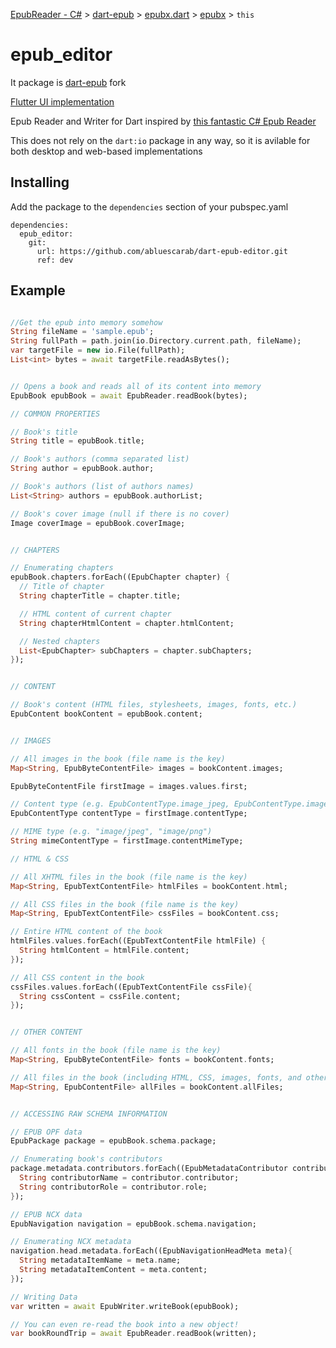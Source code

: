[EpubReader - C#](https://github.com/vers-one/EpubReader) &gt; [dart-epub](https://github.com/orthros/dart-epub) &gt; [epubx.dart](https://github.com/ScerIO/epubx.dart) &gt; [epubx](https://github.com/PresKhaled/epubx) &gt; `this`

# epub_editor

It package is [dart-epub](https://github.com/orthros/dart-epub) fork

[Flutter UI implementation](https://pub.dev/packages/epub_view)

Epub Reader and Writer for Dart inspired by [this fantastic C# Epub Reader](https://github.com/versfx/EpubReader)

This does not rely on the ```dart:io``` package in any way, so it is avilable for both desktop and web-based implementations

<!-- [![pub package](https://img.shields.io/pub/v/epubx.svg)](https://pub.dartlang.org/packages/epubx) -->
## Installing
Add the package to the ```dependencies``` section of your pubspec.yaml
```
dependencies:
  epub_editor:
    git:
      url: https://github.com/abluescarab/dart-epub-editor.git
      ref: dev
```

## Example
```dart

//Get the epub into memory somehow
String fileName = 'sample.epub';
String fullPath = path.join(io.Directory.current.path, fileName);
var targetFile = new io.File(fullPath);
List<int> bytes = await targetFile.readAsBytes();


// Opens a book and reads all of its content into memory
EpubBook epubBook = await EpubReader.readBook(bytes);

// COMMON PROPERTIES

// Book's title
String title = epubBook.title;

// Book's authors (comma separated list)
String author = epubBook.author;

// Book's authors (list of authors names)
List<String> authors = epubBook.authorList;

// Book's cover image (null if there is no cover)
Image coverImage = epubBook.coverImage;


// CHAPTERS

// Enumerating chapters
epubBook.chapters.forEach((EpubChapter chapter) {
  // Title of chapter
  String chapterTitle = chapter.title;

  // HTML content of current chapter
  String chapterHtmlContent = chapter.htmlContent;

  // Nested chapters
  List<EpubChapter> subChapters = chapter.subChapters;
});


// CONTENT

// Book's content (HTML files, stylesheets, images, fonts, etc.)
EpubContent bookContent = epubBook.content;


// IMAGES

// All images in the book (file name is the key)
Map<String, EpubByteContentFile> images = bookContent.images;

EpubByteContentFile firstImage = images.values.first;

// Content type (e.g. EpubContentType.image_jpeg, EpubContentType.image_png)
EpubContentType contentType = firstImage.contentType;

// MIME type (e.g. "image/jpeg", "image/png")
String mimeContentType = firstImage.contentMimeType;

// HTML & CSS

// All XHTML files in the book (file name is the key)
Map<String, EpubTextContentFile> htmlFiles = bookContent.html;

// All CSS files in the book (file name is the key)
Map<String, EpubTextContentFile> cssFiles = bookContent.css;

// Entire HTML content of the book
htmlFiles.values.forEach((EpubTextContentFile htmlFile) {
  String htmlContent = htmlFile.content;
});

// All CSS content in the book
cssFiles.values.forEach((EpubTextContentFile cssFile){
  String cssContent = cssFile.content;
});


// OTHER CONTENT

// All fonts in the book (file name is the key)
Map<String, EpubByteContentFile> fonts = bookContent.fonts;

// All files in the book (including HTML, CSS, images, fonts, and other types of files)
Map<String, EpubContentFile> allFiles = bookContent.allFiles;


// ACCESSING RAW SCHEMA INFORMATION

// EPUB OPF data
EpubPackage package = epubBook.schema.package;

// Enumerating book's contributors
package.metadata.contributors.forEach((EpubMetadataContributor contributor){
  String contributorName = contributor.contributor;
  String contributorRole = contributor.role;
});

// EPUB NCX data
EpubNavigation navigation = epubBook.schema.navigation;

// Enumerating NCX metadata
navigation.head.metadata.forEach((EpubNavigationHeadMeta meta){
  String metadataItemName = meta.name;
  String metadataItemContent = meta.content;
});

// Writing Data
var written = await EpubWriter.writeBook(epubBook);

// You can even re-read the book into a new object!
var bookRoundTrip = await EpubReader.readBook(written);
```
